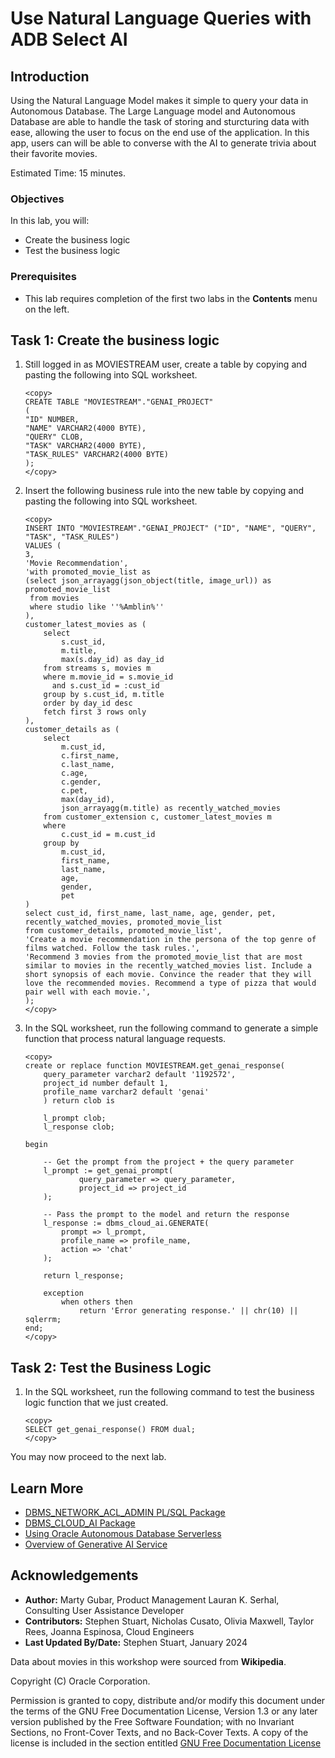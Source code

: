 # Use Natural Language Queries with ADB Select AI

## Introduction

Using the Natural Language Model makes it simple to query your data in Autonomous Database. The Large Language model and Autonomous Database are able to handle the task of storing and sturcturing data with ease, allowing the user to focus on the end use of the application. In this app, users can will be able to converse with the AI to generate trivia about their favorite movies. 

Estimated Time: 15 minutes.

### Objectives

In this lab, you will:

* Create the business logic 
* Test the business logic 

### Prerequisites

- This lab requires completion of the first two labs in the **Contents** menu on the left.

## Task 1: Create the business logic 

1. Still logged in as MOVIESTREAM user, create a table by copying and pasting the following into SQL worksheet.

    ```
    <copy>
    CREATE TABLE "MOVIESTREAM"."GENAI_PROJECT" 
   (	
    "ID" NUMBER, 
    "NAME" VARCHAR2(4000 BYTE),
    "QUERY" CLOB,
    "TASK" VARCHAR2(4000 BYTE),
    "TASK_RULES" VARCHAR2(4000 BYTE)
   );
   </copy>
   ```

2. Insert the following business rule into the new table by copying and pasting the following into SQL worksheet. 

    ```
    <copy>
    INSERT INTO "MOVIESTREAM"."GENAI_PROJECT" ("ID", "NAME", "QUERY", "TASK", "TASK_RULES")
    VALUES (
    3,
    'Movie Recommendation',
    'with promoted_movie_list as
    (select json_arrayagg(json_object(title, image_url)) as promoted_movie_list
     from movies
     where studio like ''%Amblin%''
    ),
    customer_latest_movies as (
        select 
            s.cust_id,            
            m.title,
            max(s.day_id) as day_id
        from streams s, movies m
        where m.movie_id = s.movie_id
          and s.cust_id = :cust_id
        group by s.cust_id, m.title
        order by day_id desc
        fetch first 3 rows only
    ),
    customer_details as (
        select 
            m.cust_id,
            c.first_name,
            c.last_name,
            c.age,
            c.gender,
            c.pet,
            max(day_id),            
            json_arrayagg(m.title) as recently_watched_movies
        from customer_extension c, customer_latest_movies m
        where 
            c.cust_id = m.cust_id
        group by  
            m.cust_id,
            first_name,
            last_name,
            age,
            gender,
            pet
    )
    select cust_id, first_name, last_name, age, gender, pet, recently_watched_movies, promoted_movie_list 
    from customer_details, promoted_movie_list',
    'Create a movie recommendation in the persona of the top genre of films watched. Follow the task rules.',
    'Recommend 3 movies from the promoted_movie_list that are most similar to movies in the recently_watched_movies list. Include a short synopsis of each movie. Convince the reader that they will love the recommended movies. Recommend a type of pizza that would pair well with each movie.',
    );
    </copy>
    ```

3. In the SQL worksheet, run the following command to generate a simple function that process natural language requests.

    ```
    <copy>
    create or replace function MOVIESTREAM.get_genai_response(
        query_parameter varchar2 default '1192572', 
        project_id number default 1,
        profile_name varchar2 default 'genai'
        ) return clob is
        
        l_prompt clob;
        l_response clob;

    begin

        -- Get the prompt from the project + the query parameter
        l_prompt := get_genai_prompt(
                query_parameter => query_parameter,
                project_id => project_id
        );

        -- Pass the prompt to the model and return the response
        l_response := dbms_cloud_ai.GENERATE(
            prompt => l_prompt,
            profile_name => profile_name,
            action => 'chat'
        );

        return l_response;

        exception
            when others then
                return 'Error generating response.' || chr(10) || sqlerrm;
    end;
    </copy>
    ```
## Task 2: Test the Business Logic 

1. In the SQL worksheet, run the following command to test the business logic function that we just created.

    ```
    <copy>
    SELECT get_genai_response() FROM dual;
    </copy>
    ```  
    
You may now proceed to the next lab.

## Learn More
* [DBMS\_NETWORK\_ACL\_ADMIN PL/SQL Package](https://docs.oracle.com/en/database/oracle/oracle-database/19/arpls/DBMS_NETWORK_ACL_ADMIN.html#GUID-254AE700-B355-4EBC-84B2-8EE32011E692)
* [DBMS\_CLOUD\_AI Package](https://docs.oracle.com/en-us/iaas/autonomous-database-serverless/doc/dbms-cloud-ai-package.html)
* [Using Oracle Autonomous Database Serverless](https://docs.oracle.com/en/cloud/paas/autonomous-database/adbsa/index.html)
* [Overview of Generative AI Service](https://docs.oracle.com/en-us/iaas/Content/generative-ai/overview.htm)

## Acknowledgements
  * **Author:** Marty Gubar, Product Management Lauran K. Serhal, Consulting User Assistance Developer
  * **Contributors:** Stephen Stuart, Nicholas Cusato, Olivia Maxwell, Taylor Rees, Joanna Espinosa, Cloud Engineers 
* **Last Updated By/Date:** Stephen Stuart, January 2024

Data about movies in this workshop were sourced from **Wikipedia**.

Copyright (C)  Oracle Corporation.

Permission is granted to copy, distribute and/or modify this document
under the terms of the GNU Free Documentation License, Version 1.3
or any later version published by the Free Software Foundation;
with no Invariant Sections, no Front-Cover Texts, and no Back-Cover Texts.
A copy of the license is included in the section entitled [GNU Free Documentation License](files/gnu-free-documentation-license.txt)
